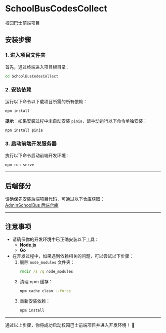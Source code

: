 # SchoolBusCodesCollect  
校园巴士前端项目

## 安装步骤  

### 1. 进入项目文件夹  
首先，通过终端进入项目根目录：  
```bash
cd SchoolBusCodesCollect
```

### 2. 安装依赖  
运行以下命令以下载项目所需的所有依赖：  
```bash
npm install
```  
**提示**：如果安装过程中未自动安装 `pinia`，请手动运行以下命令单独安装：  
```bash
npm install pinia
```

### 3. 启动前端开发服务器  
执行以下命令启动前端开发环境：  
```bash
npm run serve
```

---

## 后端部分  
请确保先安装后端项目代码，可通过以下仓库获取：  
[AdminSchoolBus 后端仓库](https://github.com/Cortantse/AdminSchoolBus)

---

## 注意事项  
- 请确保你的开发环境中已正确安装以下工具：  
  - **Node.js**  
  - **Go**  
- 在开发过程中，如果遇到依赖相关的问题，可以尝试以下步骤：  
  1. 删除 `node_modules` 文件夹：  
     ```cmd
     rmdir /s /q node_modules
     ```
  2. 清理 npm 缓存：  
     ```bash
     npm cache clean --force
     ```
  3. 重新安装依赖：  
     ```bash
     npm install
     ```

---

通过以上步骤，你将成功启动校园巴士前端项目并进入开发环境！ 🎉